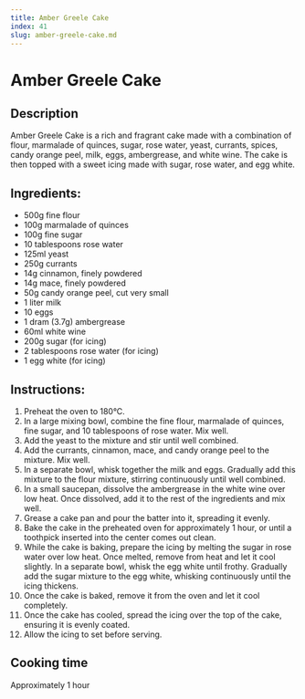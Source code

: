 ```yaml
---
title: Amber Greele Cake
index: 41
slug: amber-greele-cake.md
---
```


# Amber Greele Cake

## Description
Amber Greele Cake is a rich and fragrant cake made with a combination of flour, marmalade of quinces, sugar, rose water, yeast, currants, spices, candy orange peel, milk, eggs, ambergrease, and white wine. The cake is then topped with a sweet icing made with sugar, rose water, and egg white.

## Ingredients:
- 500g fine flour
- 100g marmalade of quinces
- 100g fine sugar
- 10 tablespoons rose water
- 125ml yeast
- 250g currants
- 14g cinnamon, finely powdered
- 14g mace, finely powdered
- 50g candy orange peel, cut very small
- 1 liter milk
- 10 eggs
- 1 dram (3.7g) ambergrease
- 60ml white wine
- 200g sugar (for icing)
- 2 tablespoons rose water (for icing)
- 1 egg white (for icing)

## Instructions:
1. Preheat the oven to 180°C.
2. In a large mixing bowl, combine the fine flour, marmalade of quinces, fine sugar, and 10 tablespoons of rose water. Mix well.
3. Add the yeast to the mixture and stir until well combined.
4. Add the currants, cinnamon, mace, and candy orange peel to the mixture. Mix well.
5. In a separate bowl, whisk together the milk and eggs. Gradually add this mixture to the flour mixture, stirring continuously until well combined.
6. In a small saucepan, dissolve the ambergrease in the white wine over low heat. Once dissolved, add it to the rest of the ingredients and mix well.
7. Grease a cake pan and pour the batter into it, spreading it evenly.
8. Bake the cake in the preheated oven for approximately 1 hour, or until a toothpick inserted into the center comes out clean.
9. While the cake is baking, prepare the icing by melting the sugar in rose water over low heat. Once melted, remove from heat and let it cool slightly. In a separate bowl, whisk the egg white until frothy. Gradually add the sugar mixture to the egg white, whisking continuously until the icing thickens.
10. Once the cake is baked, remove it from the oven and let it cool completely.
11. Once the cake has cooled, spread the icing over the top of the cake, ensuring it is evenly coated.
12. Allow the icing to set before serving.

## Cooking time
Approximately 1 hour
